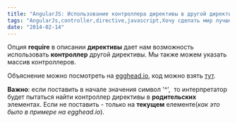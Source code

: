 ```yaml
---
title: "AngularJS: Использование контроллера директивы в другой директиве"
tags: "AngularJs,controller,directive,javascript,Хочу сделать мир лучше"
date: "2014-02-14"
---
```


Опция **require** в описании **директивы** дает нам возможность использовать **контроллер** другой директивы. Мы также можем указать массив контроллеров.

Объяснение можно посмотреть на [egghead.io](https://egghead.io/lessons/angularjs-directive-to-directive-communication), код можно взять [тут](https://github.com/msfrisbie/egghead-angularjs/blob/master/app/lessons/15/main.js "github").

**Важно**: если поставить в начале значения символ '^',  то интерпретатор будет пытаться найти контроллер директивы в **родительских** элементах. Если не поставить - только на **текущем** елементе(_как это было в примере на egghead.io_).
